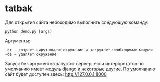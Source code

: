 # tatbak
Для открытия сайта необходимо выполнить следующую команду:
  ```
  python demo.py [args]
  ```
Аргументы:
  ```
  -cr - создает вирутальное окружение и загружает необходимые модули
  -de - удаляет окружение
  ```
Запуск без аргументов запустит сервер, если интерпретатор по умолчанию имеет модуль django и некоторые другие.
По умолчанию сайт будет доступен здесь: http://127.0.0.1:8000

